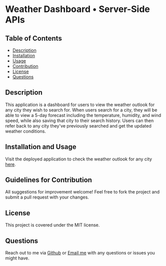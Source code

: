 # Weather Dashboard • Server-Side APIs

## Table of Contents

- [Description](#description)
- [Installation](#installation)
- [Usage](#usage)
- [Contribution](#contribution)
- [License](#license)
- [Questions](#questions)

## Description

This application is a dashboard for users to view the weather outlook for any city they wish to search for. When users search for a city, they will be able to view a 5-day forecast including the temperature, humidity, and wind speed, while also saving that city to their search history. Users can then refer back to any city they've previously searched and get the updated weather conditions.

## Installation and Usage

Visit the deployed application to check the weather outlook for any city [here](https://hollyniquette.github.io/06_weather-dashboard/).

## Guidelines for Contribution

All suggestions for improvement welcome! Feel free to fork the project and submit a pull request with your changes.

## License

This project is covered under the MIT license.

## Questions

Reach out to me via [Github](https://github.com/hollyniquette) or [Email me](mailto:hollyniquette@gmail.com) with any questions or issues you might have.
